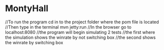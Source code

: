 # MontyHall
//To run the program cd in to the project folder where the pom file is located
//Then type in the terminal mvn jetty:run
//In the browser go to localhost:8080
//the program will begin simulating 2 tests
//the first where the simulation shows the winrate by not switching box
//the second shows the winrate by switching box
